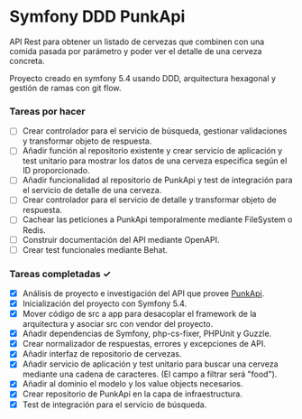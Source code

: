 # Symfony DDD PunkApi
API Rest para obtener un listado de cervezas que combinen con una comida pasada por parámetro y poder ver el detalle de una cerveza concreta.

Proyecto creado en symfony 5.4 usando DDD, arquitectura hexagonal y gestión de ramas con git flow.

### Tareas por hacer
- [ ] Crear controlador para el servicio de búsqueda, gestionar validaciones y transformar objeto de respuesta.
- [ ] Añadir función al repositorio existente y crear servicio de aplicación y test unitario para mostrar los datos de una cerveza especifica según el ID proporcionado.
- [ ] Añadir funcionalidad al repositorio de PunkApi y test de integración para el servicio de detalle de una cerveza.
- [ ] Crear controlador para el servicio de detalle y transformar objeto de respuesta.
- [ ] Cachear las peticiones a PunkApi temporalmente mediante FileSystem o Redis.
- [ ] Construir documentación del API mediante OpenAPI.
- [ ] Crear test funcionales mediante Behat.

### Tareas completadas ✓
- [x] Análisis de proyecto e investigación del API que provee [PunkApi](https://punkapi.com/documentation/v2).
- [x] Inicialización del proyecto con Symfony 5.4.
- [x] Mover código de src a app para desacoplar el framework de la arquitectura y asociar src con vendor del proyecto.
- [x] Añadir dependencias de Symfony, php-cs-fixer, PHPUnit y Guzzle.
- [x] Crear normalizador de respuestas, errores y excepciones de API.
- [x] Añadir interfaz de repositorio de cervezas.
- [x] Añadir servicio de aplicación y test unitario para buscar una cerveza mediante una cadena de caracteres. (El campo a filtrar será "food").
- [x] Añadir al dominio el modelo y los value objects necesarios.
- [x] Crear repositorio de PunkApi en la capa de infraestructura.
- [x] Test de integración para el servicio de búsqueda.
